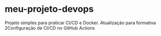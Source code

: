 # meu-projeto-devops
Projeto simples para praticar CI/CD e Docker.
Atualização para formativa 2Configuração de CI/CD no GitHub Actions
